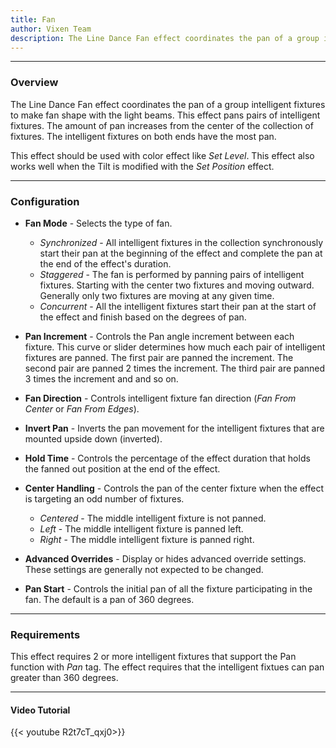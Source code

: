 ```yaml
---
title: Fan
author: Vixen Team
description: The Line Dance Fan effect coordinates the pan of a group intelligent fixtures to make fan shape with the light beams.
---
```


---

### Overview

The Line Dance Fan effect coordinates the pan of a group intelligent fixtures to make fan shape with the light beams.
This effect pans pairs of intelligent fixtures.  The amount of pan increases from the center of the collection of fixtures.
The intelligent fixtures on both ends have the most pan.

This effect should be used with color effect like _Set Level_.
This effect also works well when the Tilt is modified with the _Set Position_ effect.

---

### Configuration

* **Fan Mode** - Selects the type of fan.
  * _Synchronized_ - All intelligent fixtures in the collection synchronously start their pan at the beginning of the effect and complete the pan at the end of the effect's duration.
  * _Staggered_ - The fan is performed by panning pairs of intelligent fixtures.  Starting with the center two fixtures and moving outward.  Generally only two fixtures are moving at any given time.
  * _Concurrent_ - All the intelligent fixtures start their pan at the start of the effect and finish based on the degrees of pan.

  
* **Pan Increment** - Controls the Pan angle increment between each fixture.  This curve or slider determines how much each pair of intelligent fixtures 
                      are panned.  The first pair are panned the increment.  The second pair are panned 2 times the increment.  The third pair are panned 3 times the increment and and so on.

* **Fan Direction** - Controls intelligent fixture fan direction (_Fan From Center_ or _Fan From Edges_).

* **Invert Pan** - Inverts the pan movement for the intelligent fixtures that are mounted upside down (inverted).

* **Hold Time** - Controls the percentage of the effect duration that holds the fanned out position at the end of the effect.

* **Center Handling** - Controls the pan of the center fixture when the effect is targeting an odd number of fixtures.
  * _Centered_ - The middle intelligent fixture is not panned. 
  * _Left_ - The middle intelligent fixture is panned left.
  * _Right_ - The middle intelligent fixture is panned right.

* **Advanced Overrides** - Display or hides advanced override settings.  These settings are generally not expected to be changed.

* **Pan Start** - Controls the initial pan of all the fixture participating in the fan.  The default is a pan of 360 degrees.

---

### Requirements

This effect requires 2 or more intelligent fixtures that support the Pan function with _Pan_ tag.
The effect requires that the intelligent fixtues can pan greater than 360 degrees.

---

#### Video Tutorial

{{< youtube R2t7cT_qxj0>}}



